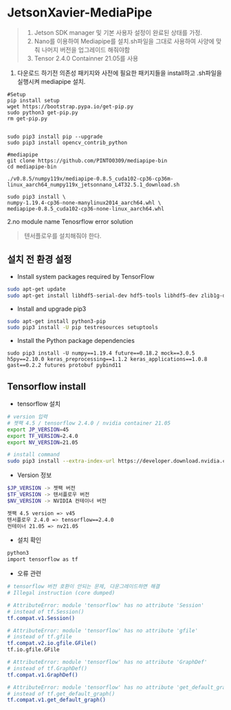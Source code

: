 # JetsonXavier-MediaPipe
>1. Jetson SDK manager 및 기본 사용자 설정이 완료된 상태를 가정.    
>2. Nano를 이용하여 Mediapipe를 설치.sh파일을 그대로 사용하여 사양에 맞춰 나머지 버전을 업그레이드 해줘야함    
>3. Tensor 2.4.0 Containner 21.05를 사용    
1. 다운로드 하기전 의존성 패키지와 사전에 필요한 패키지들을 install하고 .sh파일을 실행시켜 mediapipe 설치.
~~~
#Setup
pip install setup
wget https://bootstrap.pypa.io/get-pip.py
sudo python3 get-pip.py
rm get-pip.py


sudo pip3 install pip --upgrade
sudo pip3 install opencv_contrib_python

#mediapipe 
git clone https://github.com/PINTO0309/mediapipe-bin
cd mediapipe-bin

./v0.8.5/numpy119x/mediapipe-0.8.5_cuda102-cp36-cp36m-linux_aarch64_numpy119x_jetsonnano_L4T32.5.1_download.sh

sudo pip3 install \
numpy-1.19.4-cp36-none-manylinux2014_aarch64.whl \
mediapipe-0.8.5_cuda102-cp36-none-linux_aarch64.whl
~~~

2.no module name Tenosrflow error solution
> 텐서플로우를 설치해줘야 한다.  
## 설치 전 환경 설정

+ Install system packages required by TensorFlow
```bash
sudo apt-get update
sudo apt-get install libhdf5-serial-dev hdf5-tools libhdf5-dev zlib1g-dev zip libjpeg8-dev liblapack-dev libblas-dev gfortran
```

+ Install and upgrade pip3
```bash
sudo apt-get install python3-pip
sudo pip3 install -U pip testresources setuptools
```

+ Install the Python package dependencies
```
sudo pip3 install -U numpy==1.19.4 future==0.18.2 mock==3.0.5 h5py==2.10.0 keras_preprocessing==1.1.2 keras_applications==1.0.8 gast==0.2.2 futures protobuf pybind11
```

## Tensorflow install
+ tensorflow 설치
```bash
# version 입력
# 젯팩 4.5 / tensorflow 2.4.0 / nvidia container 21.05
export JP_VERSION=45
export TF_VERSION=2.4.0
export NV_VERSION=21.05

# install command
sudo pip3 install --extra-index-url https://developer.download.nvidia.com/compute/redist/jp/v$JP_VERSION tensorflow==$TF_VERSION+nv$NV_VERSION
```


* Version 정보
```bash
$JP_VERSION -> 젯팩 버전
$TF_VERSION -> 텐서플로우 버전
$NV_VERSION -> NVIDIA 컨테이너 버전

젯팩 4.5 version => v45
텐서플로우 2.4.0 => tensorflow==2.4.0
컨테이너 21.05 => nv21.05
```

* 설치 확인
```bash
python3
import tensorflow as tf
```

* 오류 관련
```bash
# tensorflow 버전 호환이 안되는 문제, 다운그레이드하면 해결
# Illegal instruction (core dumped)

# AttributeError: module 'tensorflow' has no attribute 'Session'
# instead of tf.Session()
tf.compat.v1.Session()

# AttributeError: module 'tensorflow' has no attribute 'gfile'
# instead of tf.gfile
tf.compat.v2.io.gfile.GFile()
tf.io.gfile.GFile

# AttributeError: module 'tensorflow' has no attribute 'GraphDef'
# instead of tf.GraphDef()
tf.compat.v1.GraphDef()

# AttributeError: module 'tensorflow' has no attribute 'get_default_graph'
# instead of tf.get_default_graph()
tf.compat.v1.get_default_graph()
```
